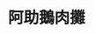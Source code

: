 ---
title: "阿助鵝肉攤"
description: "阿助鵝肉攤"
layout: shop
keywords:
  - 美食競賽
  - 台灣美食
  - 美食精選
datePublished: "2025-06-30"
dateModified: "2025-07-07"
city: "台中市"
district: "南屯區"
address: "台中市南屯區南屯路二段160號"
phone: "0424731301"
geo: "24.136304779338584, 120.65147689127306"
google_map: "https://maps.app.goo.gl/nAfUVrftfQgQkKbF9"
footinder: "https://footinder.com.tw/%E5%8F%B0%E4%B8%AD%E5%B8%82%E5%8D%97%E5%B1%AF%E5%8D%80/134916/"
official: "https://www.facebook.com/p/%E9%98%BF%E5%8A%A9%E9%B5%9D%E8%82%89%E6%B5%B7%E7%94%A2-100069577371965/"
award:
  - name: "500盤"
    year: "2024"
    entries:
      - dishes:
          - "鹹水鵝肉"

---